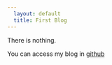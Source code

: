```yaml
---
  layout: default
  title: First Blog
---
```


There is nothing.

You can access my blog in [github](https://github.com/xinbaihui/Blog/issues)
